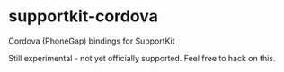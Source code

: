 # supportkit-cordova
Cordova (PhoneGap) bindings for SupportKit

Still experimental - not yet officially supported. Feel free to hack on this.